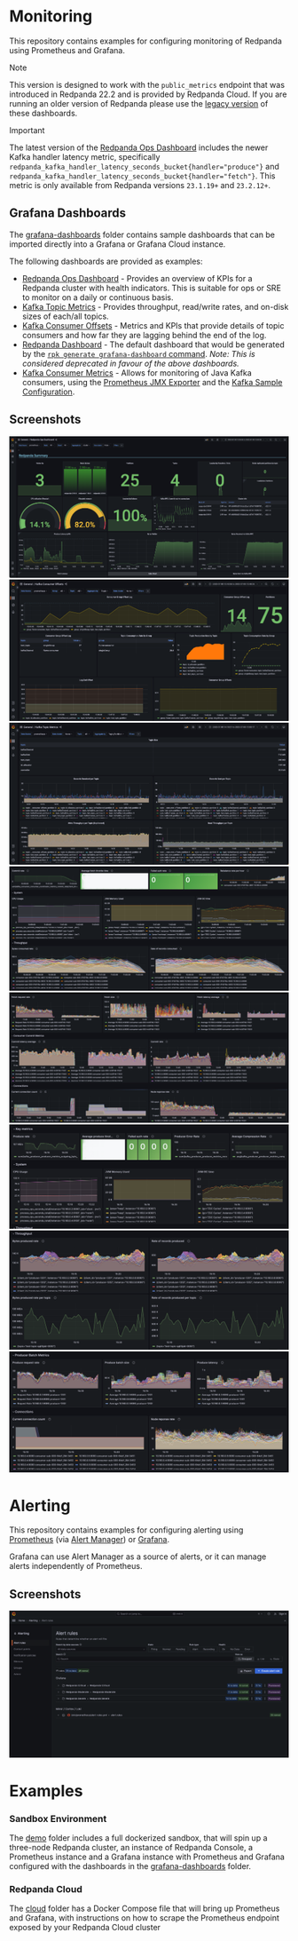 # Monitoring
This repository contains examples for configuring monitoring of Redpanda using Prometheus and Grafana.

> [!NOTE]
> This version is designed to work with the `public_metrics` endpoint that was introduced in Redpanda 22.2 and is provided by Redpanda Cloud. If you are running an older version of Redpanda please use the [legacy version](../../tree/legacy_metrics) of these dashboards.

> [!IMPORTANT]
> The latest version of the [Redpanda Ops Dashboard](grafana-dashboards/Redpanda-Ops-Dashboard.json) includes the newer Kafka handler latency metric, specifically `redpanda_kafka_handler_latency_seconds_bucket{handler="produce"}` and `redpanda_kafka_handler_latency_seconds_bucket{handler="fetch"}`. This metric is only available from Redpanda versions `23.1.19+` and `23.2.12+`.

## Grafana Dashboards
The [grafana-dashboards](grafana-dashboards) folder contains sample dashboards that can be imported directly into a 
Grafana or Grafana Cloud instance.

The following dashboards are provided as examples:

- [Redpanda Ops Dashboard](grafana-dashboards/Redpanda-Ops-Dashboard.json) - Provides an overview of KPIs for a Redpanda
cluster with health indicators. This is suitable for ops or SRE to monitor on a daily or continuous basis.
- [Kafka Topic Metrics](grafana-dashboards/Kafka-Topic-Metrics.json) - Provides throughput, read/write rates, and 
on-disk sizes of each/all topics.
- [Kafka Consumer Offsets](grafana-dashboards/Kafka%20Consumer%20Offsets.json) - Metrics and KPIs that provide details 
of topic consumers and how far they are lagging behind the end of the log.
- [Redpanda Dashboard](grafana-dashboards/Redpanda-Default-Dashboard.json) - The default dashboard that would be generated by 
the [`rpk generate grafana-dashboard` command](
https://docs.redpanda.com/docs/platform/reference/rpk/rpk-generate/rpk-generate-grafana-dashboard/).
_Note: This is considered deprecated in favour of the above dashboards._
- [Kafka Consumer Metrics](grafana-dashboards/Kafka-Consumer-Metrics.json) - Allows for monitoring of Java Kafka 
consumers, using the [Prometheus JMX Exporter](https://github.com/prometheus/jmx_exporter) and the
[Kafka Sample Configuration](https://github.com/prometheus/jmx_exporter/blob/master/example_configs/kafka-2_0_0.yml).

## Screenshots
![](docs/images/Ops%20Dashboard.png)
![](docs/images/Consumer%20Offsets.png)
![](docs/images/Topic%20Metrics.png)
![](docs/images/Kafka%20Consume1.png)
![](docs/images/Kafka%20Consume2.png)
![](docs/images/Kafka%20Produce1.png)
![](docs/images/Kafka%20Produce2.png)
![](docs/images/Kafka%20Produce3.png)

# Alerting
This repository contains examples for configuring alerting using [Prometheus](https://prometheus.io/) (via [Alert Manager](https://prometheus.io/docs/alerting/latest/alertmanager/)) or [Grafana](https://grafana.com/).

Grafana can use Alert Manager as a source of alerts, or it can manage alerts independently of Prometheus.


## Screenshots
![](docs/images/Grafana%20Alerting.png)

# Examples

### Sandbox Environment
The [demo](demo) folder includes a full dockerized sandbox, that will spin up a three-node Redpanda cluster, an instance
of Redpanda Console, a Prometheus instance and a Grafana instance with Prometheus and Grafana configured with the
dashboards in the [grafana-dashboards](grafana-dashboards) folder.

### Redpanda Cloud
The [cloud](cloud) folder has a Docker Compose file that will bring up Prometheus and Grafana, with instructions on
how to scrape the Prometheus endpoint exposed by your Redpanda Cloud cluster

